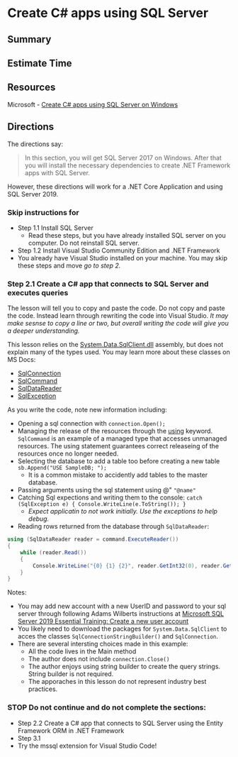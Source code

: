 # Create C# apps using SQL Server

## Summary

## Estimate Time

## Resources
Microsoft - [Create C# apps using SQL Server on Windows](https://www.microsoft.com/en-us/sql-server/developer-get-started/csharp/win)

## Directions
The directions say:
>In this section, you will get SQL Server 2017 on Windows. After that you will install the necessary dependencies to create .NET Framework apps with SQL Server.

However, these directions will work for a .NET Core Application and using SQL Server 2019.

### Skip instructions for
- Step 1.1 Install SQL Server
  - Read these steps, but you have already installed SQL server on you computer.  Do not reinstall SQL server.
- Step 1.2 Install Visual Studio Community Edition and .NET Framework
 - You already have Visual Studio installed on your machine.  You may skip these steps and move *go to step 2.*

### Step 2.1 Create a C# app that connects to SQL Server and executes queries
The lesson will tell you to copy and paste the code.  Do not copy and paste the code.  Instead learn through rewriting the code into Visual Studio. *It may make sesnse to copy a line or two, but overall writing the code will give you a deeper understanding.*

This lesson relies on the [System.Data.SqlClient.dll](https://docs.microsoft.com/en-us/dotnet/api/system.data.sqlclient.sqldatareader?view=dotnet-plat-ext-5.0) assembly, but does not explain many of the types used.  You may learn more about these classes on MS Docs:
- [SqlConnection](https://docs.microsoft.com/en-us/dotnet/api/system.data.sqlclient.sqlconnection?view=dotnet-plat-ext-5.0)
- [SqlCommand](https://docs.microsoft.com/en-us/dotnet/api/system.data.sqlclient.sqlcommand?view=dotnet-plat-ext-5.0)
- [SqlDataReader](https://docs.microsoft.com/en-us/dotnet/api/system.data.sqlclient.sqldatareader?view=dotnet-plat-ext-5.0)
- [SqlException](https://docs.microsoft.com/en-us/dotnet/api/system.data.sqlclient.sqlexception?view=dotnet-plat-ext-5.0)

As you write the code, note new information including:
- Opening a sql connection with `connection.Open();`
- Managing the release of the resources through the [using](https://docs.microsoft.com/en-us/dotnet/csharp/language-reference/keywords/using-statement) keyword. `SqlCommand` is an example of a managed type that accesses unmanaged resources.  The using statement guarantees correct releaseing of the resources once no longer needed.
- Selecting the database to add a table too before creating a new table `sb.Append("USE SampleDB; ");`
  - It is a common mistake to accidently add tables to the master database.
- Passing arguments using the sql statement using @"  `"@name"`
- Catching Sql expections and writing them to the console: `catch (SqlException e) { Console.WriteLine(e.ToString()); }`
  - *Expect applicatin to not work initially.  Use the exceptions to help debug.*
- Reading rows returned from the database through `SqlDataReader`:
```csharp
using (SqlDataReader reader = command.ExecuteReader())
{
    while (reader.Read())
    {
        Console.WriteLine("{0} {1} {2}", reader.GetInt32(0), reader.GetString(1), reader.GetString(2));
    }
}
```

Notes:
- You may add new account with a new UserID and password to your sql server through following Adams Wilberts instructions at [Microsoft SQL Server 2019 Essential Training: Create a new user account](https://www.linkedin.com/learning/microsoft-sql-server-2019-essential-training/create-a-new-user-account)
- You likely need to download the packages for `System.Data.SqlClient` to acces the classes `SqlConnectionStringBuilder()` and `SqlConnection`.
- There are several intersting choices made in this example:
  - All the code lives in the Main method
  - The author does not include `connection.Close()`
  - The author enjoys using string builder to create the query strings.  String builder is not required. 
  - The apporaches in this lesson do not represent industry best practices.  

### STOP Do not continue and do not complete the sections: 
- Step 2.2 Create a C# app that connects to SQL Server using the Entity Framework ORM in .NET Framework
- Step 3.1
- Try the mssql extension for Visual Studio Code!